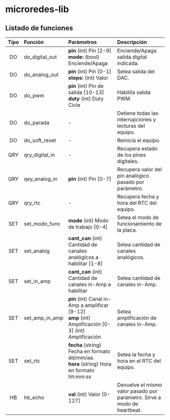 # microredes-lib

## Listado de funciones

| Tipo | Función        | Parámetros                                                                                                 | Descripción                                                              |
| :--: | :------------- | :--------------------------------------------------------------------------------------------------------- | :----------------------------------------------------------------------- |
|  DO  | do_digital_out | **pin** (int) Pin [2-9] <br/> **mode:** (bool) Enciende/Apaga                                              | Enciende/Apaga salida digital indicada.                                  |
|  DO  | do_analog_out  | **pin** (int) Pin [0-1] <br/> **steps:** (int) Valor                                                       | Setea salida del DAC.                                                    |
|  DO  | do_pwm         | **pin** (int) Pin de salida [10-13] <br/> **duty** (int) Duty Cicle                                        | Habilita salida PWM.                                                     |
|  DO  | do_parada      | -                                                                                                          | Detiene todas las interrupciones y lecturas del equipo.                  |
|  DO  | do_soft_reset  | -                                                                                                          | Reinicia el equipo.                                                      |
| QRY  | qry_digital_in | -                                                                                                          | Recupera estado de los pines digitales.                                  |
| QRY  | qey_analog_in  | **pin** (int) Pin [0-7]                                                                                    | Recupera valor del pin analógico pasado por parámetro.                   |
| QRY  | qry_rtc        | -                                                                                                          | Recupera fecha y hora del RTC del equipo.                                |
| SET  | set_modo_func  | **mode** (int) Modo de trabajo [0-4]                                                                       | Setea el modo de funcionamiento de la placa.                             |
| SET  | set_analog     | **cant_can** (int) Cantidad de canales analógicos a habilitar [1-8]                                        | Setea cantidad de canales analógicos.                                    |
| SET  | set_in_amp     | **cant_can** (int) Cantidad de canales in-Amp a habilitar                                                  | Setea cantidad de canales in-Amp.                                        |
| SET  | set_amp_in_amp | **pin** (int) Canal in-Amp a amplificar [9-12] <br/> **amp** (int) Amplificación [0-3] (int) Amplificación | Setea amplificación de canales in-Amp.                                   |
| SET  | set_rtc        | **fecha** (string) Fecha en formato dd/mm/aa. <br/> **hora** (string) Hora en formato hh:mm:ss             | Setea la fecha y hora en el RTC del equipo.                              |
|  HB  | hb_echo        | **val** (int) Valor [0-127]                                                                                | Devuelve el mismo valor pasado por parámetro. Sirve a modo de heartbeat. |
